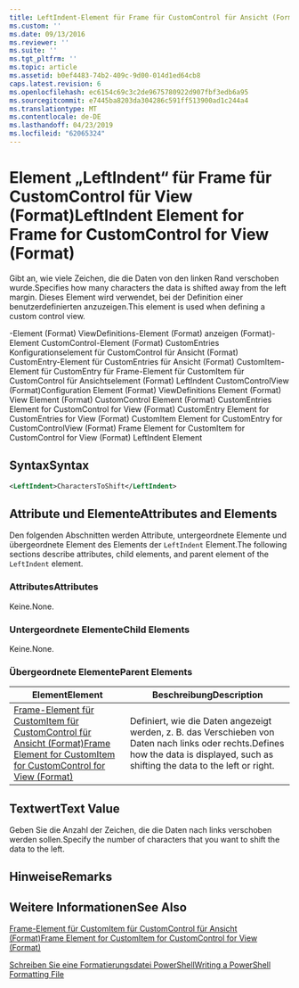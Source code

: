 ```yaml
---
title: LeftIndent-Element für Frame für CustomControl für Ansicht (Format) | Microsoft-Dokumentation
ms.custom: ''
ms.date: 09/13/2016
ms.reviewer: ''
ms.suite: ''
ms.tgt_pltfrm: ''
ms.topic: article
ms.assetid: b0ef4483-74b2-409c-9d00-014d1ed64cb8
caps.latest.revision: 6
ms.openlocfilehash: ec6154c69c3c2de9675780922d907fbf3edb6a95
ms.sourcegitcommit: e7445ba8203da304286c591ff513900ad1c244a4
ms.translationtype: MT
ms.contentlocale: de-DE
ms.lasthandoff: 04/23/2019
ms.locfileid: "62065324"
---
```

# <a name="leftindent-element-for-frame-for-customcontrol-for-view-format"></a><span data-ttu-id="b6799-102">Element „LeftIndent“ für Frame für CustomControl für View (Format)</span><span class="sxs-lookup"><span data-stu-id="b6799-102">LeftIndent Element for Frame for CustomControl for View (Format)</span></span>

<span data-ttu-id="b6799-103">Gibt an, wie viele Zeichen, die die Daten von den linken Rand verschoben wurde.</span><span class="sxs-lookup"><span data-stu-id="b6799-103">Specifies how many characters the data is shifted away from the left margin.</span></span> <span data-ttu-id="b6799-104">Dieses Element wird verwendet, bei der Definition einer benutzerdefinierten anzuzeigen.</span><span class="sxs-lookup"><span data-stu-id="b6799-104">This element is used when defining a custom control view.</span></span>

<span data-ttu-id="b6799-105">-Element (Format) ViewDefinitions-Element (Format) anzeigen (Format)-Element CustomControl-Element (Format) CustomEntries Konfigurationselement für CustomControl für Ansicht (Format) CustomEntry-Element für CustomEntries für Ansicht (Format) CustomItem-Element für CustomEntry für Frame-Element für CustomItem für CustomControl für Ansichtselement (Format) LeftIndent CustomControlView (Format)</span><span class="sxs-lookup"><span data-stu-id="b6799-105">Configuration Element (Format) ViewDefinitions Element (Format) View Element (Format) CustomControl Element (Format) CustomEntries Element for CustomControl for View (Format) CustomEntry Element for CustomEntries for View (Format) CustomItem Element for CustomEntry for CustomControlView (Format) Frame Element for CustomItem for CustomControl for View (Format) LeftIndent Element</span></span>

## <a name="syntax"></a><span data-ttu-id="b6799-106">Syntax</span><span class="sxs-lookup"><span data-stu-id="b6799-106">Syntax</span></span>

```xml
<LeftIndent>CharactersToShift</LeftIndent>
```

## <a name="attributes-and-elements"></a><span data-ttu-id="b6799-107">Attribute und Elemente</span><span class="sxs-lookup"><span data-stu-id="b6799-107">Attributes and Elements</span></span>

<span data-ttu-id="b6799-108">Den folgenden Abschnitten werden Attribute, untergeordnete Elemente und übergeordnete Element des Elements der `LeftIndent` Element.</span><span class="sxs-lookup"><span data-stu-id="b6799-108">The following sections describe attributes, child elements, and parent element of the `LeftIndent` element.</span></span>

### <a name="attributes"></a><span data-ttu-id="b6799-109">Attributes</span><span class="sxs-lookup"><span data-stu-id="b6799-109">Attributes</span></span>

<span data-ttu-id="b6799-110">Keine.</span><span class="sxs-lookup"><span data-stu-id="b6799-110">None.</span></span>

### <a name="child-elements"></a><span data-ttu-id="b6799-111">Untergeordnete Elemente</span><span class="sxs-lookup"><span data-stu-id="b6799-111">Child Elements</span></span>

<span data-ttu-id="b6799-112">Keine.</span><span class="sxs-lookup"><span data-stu-id="b6799-112">None.</span></span>

### <a name="parent-elements"></a><span data-ttu-id="b6799-113">Übergeordnete Elemente</span><span class="sxs-lookup"><span data-stu-id="b6799-113">Parent Elements</span></span>

|<span data-ttu-id="b6799-114">Element</span><span class="sxs-lookup"><span data-stu-id="b6799-114">Element</span></span>|<span data-ttu-id="b6799-115">Beschreibung</span><span class="sxs-lookup"><span data-stu-id="b6799-115">Description</span></span>|
|-------------|-----------------|
|[<span data-ttu-id="b6799-116">Frame-Element für CustomItem für CustomControl für Ansicht (Format)</span><span class="sxs-lookup"><span data-stu-id="b6799-116">Frame Element for CustomItem for CustomControl for View (Format)</span></span>](./frame-element-for-customitem-for-customcontrol-for-view-format.md)|<span data-ttu-id="b6799-117">Definiert, wie die Daten angezeigt werden, z. B. das Verschieben von Daten nach links oder rechts.</span><span class="sxs-lookup"><span data-stu-id="b6799-117">Defines how the data is displayed, such as shifting the data to the left or right.</span></span>|

## <a name="text-value"></a><span data-ttu-id="b6799-118">Textwert</span><span class="sxs-lookup"><span data-stu-id="b6799-118">Text Value</span></span>

<span data-ttu-id="b6799-119">Geben Sie die Anzahl der Zeichen, die die Daten nach links verschoben werden sollen.</span><span class="sxs-lookup"><span data-stu-id="b6799-119">Specify the number of characters that you want to shift the data to the left.</span></span>

## <a name="remarks"></a><span data-ttu-id="b6799-120">Hinweise</span><span class="sxs-lookup"><span data-stu-id="b6799-120">Remarks</span></span>

## <a name="see-also"></a><span data-ttu-id="b6799-121">Weitere Informationen</span><span class="sxs-lookup"><span data-stu-id="b6799-121">See Also</span></span>

[<span data-ttu-id="b6799-122">Frame-Element für CustomItem für CustomControl für Ansicht (Format)</span><span class="sxs-lookup"><span data-stu-id="b6799-122">Frame Element for CustomItem for CustomControl for View (Format)</span></span>](./frame-element-for-customitem-for-customcontrol-for-view-format.md)

[<span data-ttu-id="b6799-123">Schreiben Sie eine Formatierungsdatei PowerShell</span><span class="sxs-lookup"><span data-stu-id="b6799-123">Writing a PowerShell Formatting File</span></span>](./writing-a-powershell-formatting-file.md)
